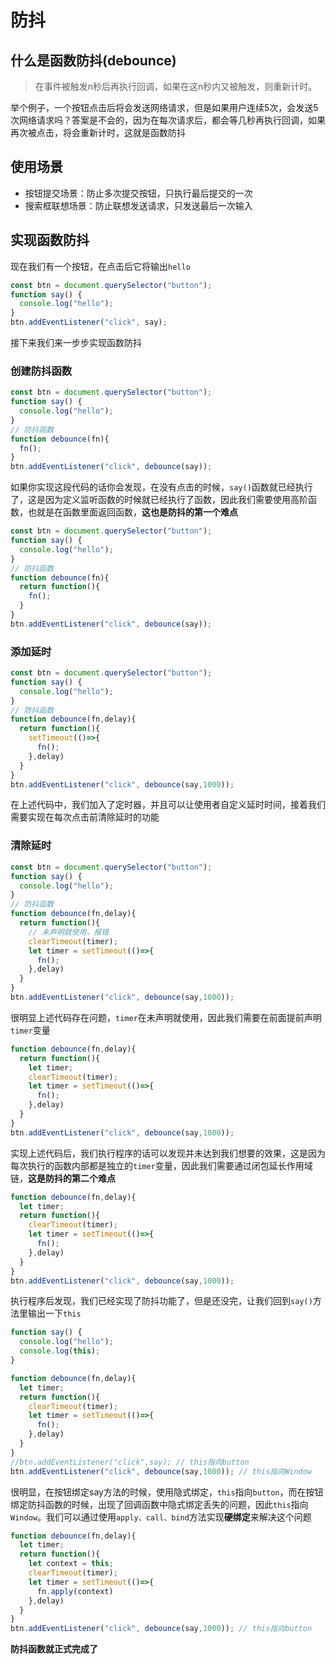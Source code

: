 # 防抖

## 什么是函数防抖(debounce)

>在事件被触发n秒后再执行回调，如果在这n秒内又被触发，则重新计时。

举个例子，一个按钮点击后将会发送网络请求，但是如果用户连续5次，会发送5次网络请求吗？答案是不会的，因为在每次请求后，都会等几秒再执行回调，如果再次被点击，将会重新计时，这就是函数防抖

## 使用场景

* 按钮提交场景：防止多次提交按钮，只执行最后提交的一次
* 搜索框联想场景：防止联想发送请求，只发送最后一次输入

## 实现函数防抖

现在我们有一个按钮，在点击后它将输出```hello```

```js
const btn = document.querySelector("button");
function say() {
  console.log("hello");
}
btn.addEventListener("click", say);
```

接下来我们来一步步实现函数防抖

### 创建防抖函数

```js
const btn = document.querySelector("button");
function say() {
  console.log("hello");
}
// 防抖函数
function debounce(fn){
  fn();
}
btn.addEventListener("click", debounce(say));
```

如果你实现这段代码的话你会发现，在没有点击的时候，```say()```函数就已经执行了，这是因为定义监听函数的时候就已经执行了函数，因此我们需要使用高阶函数，也就是在函数里面返回函数，**这也是防抖的第一个难点**

```js
const btn = document.querySelector("button");
function say() {
  console.log("hello");
}
// 防抖函数
function debounce(fn){
  return function(){
    fn();
  }
}
btn.addEventListener("click", debounce(say));
```

### 添加延时

```js
const btn = document.querySelector("button");
function say() {
  console.log("hello");
}
// 防抖函数
function debounce(fn,delay){
  return function(){
    setTimeout(()=>{
      fn();
    },delay)
  }
}
btn.addEventListener("click", debounce(say,1000));
```

在上述代码中，我们加入了定时器，并且可以让使用者自定义延时时间，接着我们需要实现在每次点击前清除延时的功能

### 清除延时

```js
const btn = document.querySelector("button");
function say() {
  console.log("hello");
}
// 防抖函数
function debounce(fn,delay){
  return function(){
    // 未声明就使用，报错
    clearTimeout(timer);
    let timer = setTimeout(()=>{
      fn();
    },delay)
  }
}
btn.addEventListener("click", debounce(say,1000));
```

很明显上述代码存在问题，```timer```在未声明就使用，因此我们需要在前面提前声明```timer```变量

```js
function debounce(fn,delay){
  return function(){
    let timer;
    clearTimeout(timer);
    let timer = setTimeout(()=>{
      fn();
    },delay)
  }
}
btn.addEventListener("click", debounce(say,1000));
```

实现上述代码后，我们执行程序的话可以发现并未达到我们想要的效果，这是因为每次执行的函数内部都是独立的```timer```变量，因此我们需要通过闭包延长作用域链，**这是防抖的第二个难点**

```js
function debounce(fn,delay){
  let timer;
  return function(){
    clearTimeout(timer);
    let timer = setTimeout(()=>{
      fn();
    },delay)
  }
}
btn.addEventListener("click", debounce(say,1000));
```

执行程序后发现，我们已经实现了防抖功能了，但是还没完，让我们回到```say()```方法里输出一下```this```

```js
function say() {
  console.log("hello");
  console.log(this);
}

function debounce(fn,delay){
  let timer;
  return function(){
    clearTimeout(timer);
    let timer = setTimeout(()=>{
      fn();
    },delay)
  }
}
//btn.addEventListener("click",say); // this指向button
btn.addEventListener("click", debounce(say,1000)); // this指向Window
```

很明显，在按钮绑定say方法的时候，使用隐式绑定，```this```指向```button```，而在按钮绑定防抖函数的时候，出现了回调函数中隐式绑定丢失的问题，因此```this```指向```Window```。我们可以通过使用```apply、call、bind```方法实现**硬绑定**来解决这个问题

```js
function debounce(fn,delay){
  let timer;
  return function(){
    let context = this;
    clearTimeout(timer);
    let timer = setTimeout(()=>{
      fn.apply(context)
    },delay)
  }
}
btn.addEventListener("click", debounce(say,1000)); // this指向button
```

**防抖函数就正式完成了**
